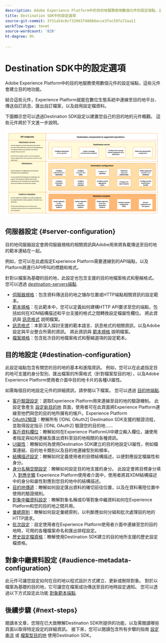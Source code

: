 ```yaml
---
description: Adobe Experience Platform中的目的地服務使用數個元件的設定端點，這些元件會建立目的地功能。 瞭解這些元件結合後，Experience Platform如何在整個數位生態系統中，連線至目的地合作夥伴、傳送自訂訊息及啟用設定檔資料。
title: Destination SDK中的設定選項
source-git-commit: 3f31a54c0cf329d374808dacce3fac597a72aa11
workflow-type: tm+mt
source-wordcount: '828'
ht-degree: 0%

---
```



# Destination SDK中的設定選項

Adobe Experience Platform中的目的地服務使用數個元件的設定端點，這些元件會建立目的地功能。

結合這些元件，Experience Platform就能在數位生態系統中連線至目的地平台、傳送自訂訊息、匯出自訂檔案，以及啟用設定檔資料。

下圖顯示您可以透過Destination SDK設定以建置您自己的目的地的元件概觀。 這些元件將於下文進一步說明。

![圖表顯示Destination SDK元件、設定端點及其支援的操作。](../assets/functionality/destination-sdk-components-diagram.png)

## 伺服器設定 {#server-configuration}

目的地伺服器設定會將伺服器規格的相關資訊與Adobe用來將負載傳送至目的地的範本連結在一起。

例如，您可以在此處指定Experience Platform需要連線到的API端點，以及Platform將進行API呼叫的標題和格式。

針對以檔案為基礎的目的地，此設定也包含支援的目的地檔案格式和壓縮格式。 您可以透過 [destination-servers端點](../authoring-api/destination-server/create-destination-server.md).

* [伺服器規格](destination-server/server-specs.md)：包含資料傳送目的地之儲存位置或HTTP端點相關資訊的設定範本。
* [範本規格](destination-server/templating-specs.md)：在此範本中，您可以定義如何建構HTTP API要求至您的端點，包括如何在XDM結構描述和平台支援的格式之間轉換設定檔屬性欄位。 將此資訊與 [訊息格式](destination-server/message-format.md) 說明檔案。
* [訊息格式](destination-server/message-format.md)：本節深入探討支援的範本語言、訊息格式的相關資訊，以及Adobe設定與平台整合所需的資訊。 將此資訊與 [範本規格](destination-server/templating-specs.md) 說明檔案。
* [檔案規格](destination-server/file-formatting.md)：包含批次目的地檔案格式和壓縮選項的設定範本。

## 目的地設定 {#destination-configuration}

此設定端點包含有關您的目的地的基本和進階資訊。 例如，您可以在此處指定目的地可支援的身分型別、匯出檔案的所需格式（針對檔案型目的地），以及Adobe Experience Platform使用者介面中目的地卡片的各種UI屬性。

如需每個目的地設定元件的詳細資訊，請參閱以下檔案。 您可以透過 [目的地端點](../authoring-api/destination-configuration/create-destination-configuration.md).

* [客戶驗證設定](destination-configuration/customer-authentication.md)：選取Experience Platform用來連線至目的地的驗證機制。 此設定會產生 [設定新目的地](../../ui/connect-destination.md) 頁面，使用者可在此頁面將Experience Platform連線至他們與您的目的地所擁有的帳戶。Experience Platform
* [OAuth2驗證](destination-configuration/oauth2-authentication.md)：瞭解所有 [!DNL OAuth2] Destination SDK支援的驗證流程，並取得設定指示 [!DNL OAuth2] 驗證您的目的地……
* [客戶資料欄位](destination-configuration/customer-data-fields.md)：瞭解如何在Experience PlatformUI中建立輸入欄位，讓使用者指定與如何連線及匯出資料至目的地相關的各種資訊。
* [UI屬性](destination-configuration/ui-attributes.md)：瞭解如何為使用Destination SDK建立的目的地設定UI屬性，例如檔案連結、目的地卡類別以及目的地連線型別和頻率。
* [結構描述設定](destination-configuration/schema-configuration.md)：瞭解如何定義使用者的目標結構描述，以便對應設定檔屬性和身分。
* [身分名稱空間設定](destination-configuration/identity-namespace-configuration.md)：瞭解如何設定目的地支援的身分。 此設定會將目標身分填入 [對應步驟](../../ui/activate-segment-streaming-destinations.md#mapping) Experience Platform使用者介面中，使用者將其XDM結構描述中的身分和屬性對應到您目的地中的結構描述。
* [目的地傳遞](destination-configuration/destination-delivery.md)：瞭解如何設定匯出資料的確切前往位置，以及在資料著陸位置中使用的驗證規則。
* [對象中繼資料設定](destination-configuration/audience-metadata-configuration.md)：瞭解對象名稱或ID等對象中繼資料如何在Experience Platform和您的目的地之間共用。
* [彙總原則](destination-configuration/aggregation-policy.md)：瞭解如何設定彙總原則，以判斷應如何分組和批次處理目的地的HTTP請求。
* [批次設定](destination-configuration/batch-configuration.md)：設定使用者在Experience Platform使用者介面中連線至您的目的地時，可用的各種檔案命名和匯出排程設定。
* [歷史設定檔資格](destination-configuration/historical-profile-qualifications.md)：瞭解使用Destination SDK建立的目的地所支援的歷史設定檔資格。

## 對象中繼資料設定 {#audience-metadata-configuration}

此元件可讓您設定如何在目的地以程式設計方式建立、更新或刪除對象。 對於以檔案為基礎的目的地，它可讓您在檔案成功傳送至目的地時設定通知。 您可以透過以下方式設定此功能 [對象範本端點](../metadata-api/create-audience-template.md).

## 後續步驟 {#next-steps}

閱讀本文章，您現在已大致瞭解Destination SDK所提供的功能，以及需閱讀哪些頁面以取得特定設定的詳細資訊。 接下來，您可以閱讀包含所有步驟的指南 [設定串流](../guides/configure-destination-instructions.md) 或 [檔案型目的地](../guides/configure-file-based-destination-instructions.md) 使用Destination SDK。
